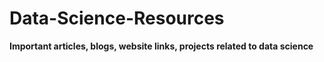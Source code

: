 # Data-Science-Resources

<b>Important articles, blogs, website links, projects related to data science</b>
